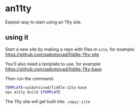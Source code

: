 # an11ty

Easiest way to start using an 11ty site.

## using it

Start a new site by making a repo with files in `site`,
for example: https://github.com/saibotsivad/fiddle-11ty-site

You'll also need a template to use, for example:
https://github.com/saibotsivad/fiddle-11ty-base

Then run the command:

```bash
TEMPLATE=saibotsivad/fiddle-11ty-base
npx a11ty build $TEMPLATE
```

The 11ty site will get built into `_copy/_site`
